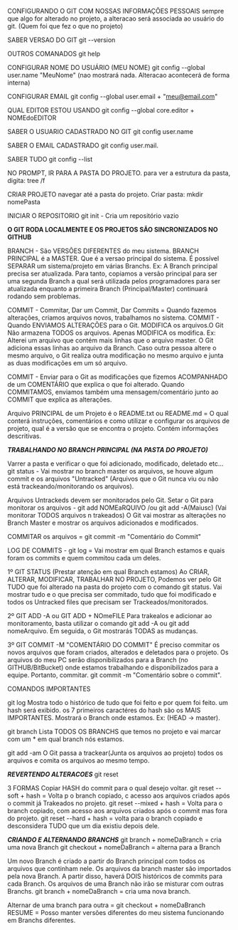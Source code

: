 CONFIGURANDO O GIT COM NOSSAS INFORMAÇÕES PESSOAIS
sempre que algo for alterado no projeto, a alteracao será associada ao usuário do git.
(Quem foi que fez o que no projeto)

SABER VERSAO DO GIT
git --version

OUTROS COMANADOS
git help

CONFIGURAR NOME DO USUÁRIO (MEU NOME)
git config --global user.name "MeuNome" (nao mostrará nada. Alteracao acontecerá de forma interna)

CONFIGURAR EMAIL
git config --global user.email + "meu@email.com"

QUAL EDITOR ESTOU USANDO
git config --global core.editor + NOMEdoEDITOR

SABER O USUARIO CADASTRADO NO GIT
git config user.name

SABER O EMAIL CADASTRADO
git config user.mail.

SABER TUDO
git config --list

NO PROMPT, IR PARA A PASTA DO PROJETO.
para ver a estrutura da pasta, digita: tree /f

CRIAR PROJETO
navegar até a pasta do projeto. Criar pasta: mkdir nomePasta

INICIAR O REPOSITORIO
git init - Cria um repositório vazio

********O GIT RODA LOCALMENTE E OS PROJETOS SÃO SINCRONIZADOS NO GITHUB********

BRANCH - São VERSÕES DIFERENTES do meu sistema. BRANCH PRINCIPAL é a MASTER. Que é a versao principal do sistema.
É possível SEPARAR um sistema/projeto em várias Branchs.
Ex: A Branch principal precisa ser atualizada. Para tanto, copiamos a versão principal para ser uma segunda Branch a qual será utilizada pelos programadores para ser atualizada enquanto a primeira Branch (Principal/Master) continuará rodando sem problemas.

COMMIT - Commitar, Dar um Commit, Dar Commits = Quando fazemos alterações, criamos arquivos novos, trabalhamos no sistema.
COMMIT - Quando ENVIAMOS ALTERAÇÕES para o Git. MODIFICA os arquivos.O Git Não armazena TODOS os arquivos. Apenas MODIFICA os modifica. 
Ex: Alterei um arquivo que contém mais linhas que o arquivo master. O Git adiciona essas linhas ao arquivo da Branch. Caso outra pessoa altere o mesmo arquivo, o Git realiza outra modificação no mesmo arquivo e junta as duas modificações em um só arquivo.

COMMIT - Enviar para o Git as modificações que fizemos ACOMPANHADO de um COMENTÁRIO que explica o que foi alterado.
Quando COMMITAMOS, enviamos também uma mensagem/comentário junto ao COMMIT que explica as alterações.

Arquivo PRINCIPAL de um Projeto é o README.txt ou README.md = O qual conterá instruções, comentários e como utilizar e configurar os arquivos de projeto, qual é a versão que se encontra o projeto. Contém informações descritivas.

***TRABALHANDO NO BRANCH PRINCIPAL (NA PASTA DO PROJETO)***

Varrer a pasta e verificar o que foi adicionado, modificado, deletado etc...
git status - Vai mostrar no branch master os arquivos, se houve algum commit e os arquivos "Untracked" (Arquivos que o Git nunca viu ou não está trackeando/monitorando os arquivos).

Arquivos Untrackeds devem ser monitorados pelo Git.
Setar o Git para monitorar os arquivos - git add NOMEaRQUIVO /ou git add -A(Maiusc) (Vai monitorar TODOS arquivos n trakeados)
O Git vai mostrar as alterações no Branch Master e mostrar os arquivos adicionados e modificados.

COMMITAR os arquivos = git commit -m "Comentário do Commit" 

LOG DE COMMITS - git log = Vai mostrar em qual Branch estamos e quais foram os commits e quem commitou cada um deles.

1º GIT STATUS (Prestar atenção em qual Branch estamos)
Ao CRIAR, ALTERAR, MODIFICAR, TRABALHAR NO PROJETO, Podemos ver pelo Git TUDO que foi alterado na pasta do projeto com
o comando git status. Vai mostrar tudo e o que precisa ser commitado, tudo que foi modificado e todos os Untracked files que precisam ser Trackeados/monitorados.

2º GIT ADD -A ou GIT ADD + NOmeFILE
Para trakealos e adicionar ao monitoramento, basta utilizar o comando git add -A ou git add nomeArquivo.
Em seguida, o Git mostrarás TODAS as mudanças.

3º GIT COMMIT -M "COMENTÁRIO DO COMMIT"
É preciso commitar os novos arquivos que foram criados, alterados e deletados para o projeto. Os arquivos do meu PC serão disponibilizados para a Branch (no GITHUB/BitBucket) onde estamos trabalhando e disponibilizados para a equipe. Portanto, commitar. git commit -m "Comentário sobre o commit".

COMANDOS IMPORTANTES

git log
Mostra todo o histórico de tudo que foi feito e por quem foi feito.
um hash será exibido. os 7 primeiros caractéres do hash são os MAIS IMPORTANTES.
Mostrará o Branch onde estamos. Ex: (HEAD -> master).

git branch
Lista TODOS OS BRANCHS que temos no projeto e vai marcar com um * em qual branch nós estamos.

git add -am
O Git passa a trackear(Junta os arquivos ao projeto) todos os arquivos e comita os arquivos ao mesmo tempo.


*****REVERTENDO ALTERACOES*****
git reset

3 FORMAS 
Copiar HASH do commit para o qual desejo voltar.
git reset --soft + hash = Volta p o branch copiado, c acesso aos arquivos criados após o commit já Trakeados no projeto.
git reset --mixed + hash = Volta para o branch copiado, com acesso aos arquivos criados após o commit mas fora do projeto.
git reset --hard + hash = volta para o branch copiado e desconsidera TUDO que um dia existiu depois dele.

*****CRIANDO E ALTERNANDO BRANCHS*****
git branch + nomeDaBranch = cria uma nova Branch
git checkout + nomeDaBranch = alterna para a Branch

Um novo Branch é criado a partir do Branch principal com todos os arquivos que continham nele. 
Os arquivos da branch master são importados pela nova Branch.
A partir disso, haverá DOIS históricos de commits para cada Branch.
Os arquivos de uma Branch não irão se misturar com outras Branchs.
git branch + nomeDaBranch = cria uma nova branch.

Alternar de uma branch para outra = git checkout + nomeDaBranch
RESUME = Posso manter versões diferentes do meu sistema funcionando em Branchs diferentes.